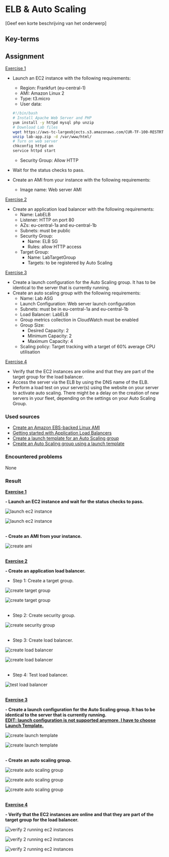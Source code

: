 # ELB & Auto Scaling
[Geef een korte beschrijving van het onderwerp]

## Key-terms

## Assignment

<ins>Exercise 1</ins>

- Launch an EC2 instance with the following requirements:
    - Region: Frankfurt (eu-central-1)
    - AMI: Amazon Linux 2
    - Type: t3.micro
    - User data:

    ```bash
    #!/bin/bash
    # Install Apache Web Server and PHP
    yum install -y httpd mysql php unzip
    # Download Lab files
    wget https://aws-tc-largeobjects.s3.amazonaws.com/CUR-TF-100-RESTRT-1/80-lab-vpc-web-server/lab-app.zip
    unzip lab-app.zip -d /var/www/html/
    # Turn on web server
    chkconfig httpd on
    service httpd start
    ```
    - Security Group: Allow HTTP
- Wait for the status checks to pass.
- Create an AMI from your instance with the following requirements:
    - Image name: Web server AMI

<ins>Exercise 2</ins>

- Create an application load balancer with the following requirements:
    - Name: LabELB
    - Listener: HTTP on port 80
    - AZs: eu-central-1a and eu-central-1b
    - Subnets: must be public
    - Security Group:
        - Name: ELB SG
        - Rules: allow HTTP access
    - Target Group:
        - Name: LabTargetGroup
        - Targets: to be registered by Auto Scaling

<ins>Exercise 3</ins>

- Create a launch configuration for the Auto Scaling group. It has to be identical to the server that is currently running.
- Create an auto scaling group with the following requirements:
    - Name: Lab ASG
    - Launch Configuration: Web server launch configuration
    - Subnets: must be in eu-central-1a and eu-central-1b
    - Load Balancer: LabELB
    - Group metrics collection in CloudWatch must be enabled
    - Group Size:
        - Desired Capacity: 2
        - Minimum Capacity: 2
        - Maximum Capacity: 4
    - Scaling policy: Target tracking with a target of 60% average CPU utilisation

<ins>Exercise 4</ins>

- Verify that the EC2 instances are online and that they are part of the target group for the load balancer.
- Access the server via the ELB by using the DNS name of the ELB.
- Perform a load test on your server(s) using the website on your server to activate auto scaling. There might be a delay on the creation of new servers in your fleet, depending on the settings on your Auto Scaling Group.

### Used sources
- [Create an Amazon EBS-backed Linux AMI](https://docs.aws.amazon.com/AWSEC2/latest/UserGuide/creating-an-ami-ebs.html)
- [Getting started with Application Load Balancers](https://docs.aws.amazon.com/elasticloadbalancing/latest/application/application-load-balancer-getting-started.html)
- [Create a launch template for an Auto Scaling group](https://docs.aws.amazon.com/autoscaling/ec2/userguide/create-launch-template.html)
- [Create an Auto Scaling group using a launch template](https://docs.aws.amazon.com/autoscaling/ec2/userguide/create-asg-launch-template.html)

### Encountered problems
None

### Result

**<ins>Exercise 1</ins>**

**- Launch an EC2 instance and wait for the status checks to pass.**

![launch ec2 instance](/05_AWS_2/includes/01_elb-auto-scaling1-1-1.png)<br>

![launch ec2 instance](/05_AWS_2/includes/01_elb-auto-scaling1-1-2.png)<br><br>

**- Create an AMI from your instance.**

![create ami](/05_AWS_2/includes/01_elb-auto-scaling1-3-1.png)<br><br>

**<ins>Exercise 2</ins>**

**- Create an application load balancer.**

- Step 1: Create a target group.

![create target group](/05_AWS_2/includes/01_elb-auto-scaling2-1-1.png)<br>

![create target group](/05_AWS_2/includes/01_elb-auto-scaling2-1-2.png)<br><br>

- Step 2: Create security group.

![create security group](/05_AWS_2/includes/01_elb-auto-scaling2-2-1.png)<br><br>

- Step 3: Create load balancer.

![create load balancer](/05_AWS_2/includes/01_elb-auto-scaling2-3-1.png)<br>

![create load balancer](/05_AWS_2/includes/01_elb-auto-scaling2-3-2.png)<br><br>

- Step 4: Test load balancer.

![test load balancer](/05_AWS_2/includes/01_elb-auto-scaling2-4-1.png)<br><br>

**<ins>Exercise 3</ins>**

**- Create a launch configuration for the Auto Scaling group. It has to be identical to the server that is currently running.  
<ins>EDIT: launch configuration is not supported anymore, I have to choose Launch Template.</ins>**

![create launch template](/05_AWS_2/includes/01_elb-auto-scaling3-1-1.png)<br>

![create launch template](/05_AWS_2/includes/01_elb-auto-scaling3-1-2.png)<br><br>

**- Create an auto scaling group.**

![create auto scaling group](/05_AWS_2/includes/01_elb-auto-scaling3-2-1.png)<br>

![create auto scaling group](/05_AWS_2/includes/01_elb-auto-scaling3-2-2.png)<br>

![create auto scaling group](/05_AWS_2/includes/01_elb-auto-scaling3-2-3.png)<br><br>

**<ins>Exercise 4</ins>**

**- Verify that the EC2 instances are online and that they are part of the target group for the load balancer.**

![verify 2 running ec2 instances](/05_AWS_2/includes/01_elb-auto-scaling4-1-1.png)<br>

![verify 2 running ec2 instances](/05_AWS_2/includes/01_elb-auto-scaling4-1-2.png)<br>

![verify 2 running ec2 instances](/05_AWS_2/includes/01_elb-auto-scaling4-1-3.png)<br><br>